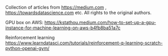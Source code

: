 Collection of articles from https://medium.com , https://towardsdatascience.com etc.
All rights to the original authors.

GPU box on AWS:
https://kstathou.medium.com/how-to-set-up-a-gpu-instance-for-machine-learning-on-aws-b4fb8ba51a7c

Reinforcement learning 
https://www.learndatasci.com/tutorials/reinforcement-q-learning-scratch-python-openai-gym/

